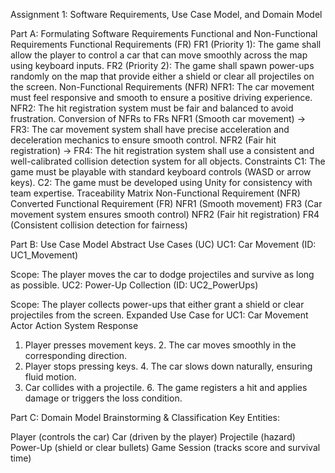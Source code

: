 Assignment 1: Software Requirements, Use Case Model, and Domain Model

Part A: Formulating Software Requirements
Functional and Non-Functional Requirements
Functional Requirements (FR)
FR1 (Priority 1): The game shall allow the player to control a car that can move smoothly across the map using keyboard inputs.
FR2 (Priority 2): The game shall spawn power-ups randomly on the map that provide either a shield or clear all projectiles on the screen.
Non-Functional Requirements (NFR)
NFR1: The car movement must feel responsive and smooth to ensure a positive driving experience.
NFR2: The hit registration system must be fair and balanced to avoid frustration.
Conversion of NFRs to FRs
NFR1 (Smooth car movement) → FR3: The car movement system shall have precise acceleration and deceleration mechanics to ensure smooth control.
NFR2 (Fair hit registration) → FR4: The hit registration system shall use a consistent and well-calibrated collision detection system for all objects.
Constraints
C1: The game must be playable with standard keyboard controls (WASD or arrow keys).
C2: The game must be developed using Unity for consistency with team expertise.
Traceability Matrix
Non-Functional Requirement (NFR)	Converted Functional Requirement (FR)
NFR1 (Smooth movement)	FR3 (Car movement system ensures smooth control)
NFR2 (Fair hit registration)	FR4 (Consistent collision detection for fairness)

Part B: Use Case Model
Abstract Use Cases (UC)
UC1: Car Movement (ID: UC1_Movement)

Scope: The player moves the car to dodge projectiles and survive as long as possible.
UC2: Power-Up Collection (ID: UC2_PowerUps)

Scope: The player collects power-ups that either grant a shield or clear projectiles from the screen.
Expanded Use Case for UC1: Car Movement
Actor Action	System Response
1. Player presses movement keys.	2. The car moves smoothly in the corresponding direction.
3. Player stops pressing keys.	4. The car slows down naturally, ensuring fluid motion.
5. Car collides with a projectile.	6. The game registers a hit and applies damage or triggers the loss condition.

Part C: Domain Model
Brainstorming & Classification
Key Entities:

Player (controls the car)
Car (driven by the player)
Projectile (hazard)
Power-Up (shield or clear bullets)
Game Session (tracks score and survival time)
